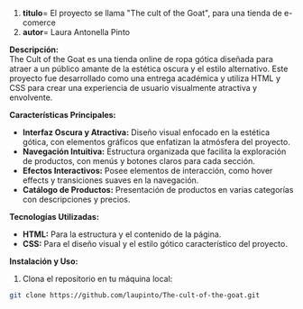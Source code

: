 1. **titulo**= El proyecto se llama "The cult of the Goat", para una tienda de e-comerce
2. **autor**= Laura Antonella Pinto

**Descripción:**  
The Cult of the Goat es una tienda online de ropa gótica diseñada para atraer a un público amante de la estética oscura y el estilo alternativo. Este proyecto fue desarrollado como una entrega académica y utiliza HTML y CSS para crear una experiencia de usuario visualmente atractiva y envolvente.

**Características Principales:**  
- **Interfaz Oscura y Atractiva:** Diseño visual enfocado en la estética gótica, con elementos gráficos que enfatizan la atmósfera del proyecto.
- **Navegación Intuitiva:** Estructura organizada que facilita la exploración de productos, con menús y botones claros para cada sección.
- **Efectos Interactivos:** Posee elementos de interacción, como hover effects y transiciones suaves en la navegación.
- **Catálogo de Productos:** Presentación de productos en varias categorías con descripciones y precios.

**Tecnologías Utilizadas:**  
- **HTML:** Para la estructura y el contenido de la página.
- **CSS:** Para el diseño visual y el estilo gótico característico del proyecto.

**Instalación y Uso:**  
1. Clona el repositorio en tu máquina local:
```bash
git clone https://github.com/laupinto/The-cult-of-the-goat.git
